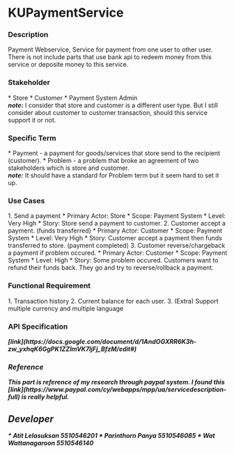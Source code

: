 <h1>KUPaymentService</h1>

<h3>Description</h3>
Payment Webservice, Service for payment from one user to other user. <br>
There is not include parts that use bank api to redeem money from this service or deposite money to this service.

<h3>Stakeholder</h3>
* Store
* Customer
* Payment System Admin
<br><b><i>note:</i></b> I consider that store and customer is a different user type. But I still consider about customer to customer transaction, should this service support it or not.

<h3>Specific Term</h3>
* Payment - a payment for goods/services that store send to the recipient (customer).
* Problem - a problem that broke an agreement of two stakeholders which is store and customer.
<br><b><i>note:</i></b> It should have a standard for Problem term but it seem hard to set it up.

<h3>Use Cases</h3>
1. Send a payment
* Primary Actor: Store
* Scope: Payment System
* Level: Very High
* Story: Store send a payment to customer.
2. Customer accept a payment. (funds transferred)
* Primary Actor: Customer
* Scope: Payment System
* Level: Very High
* Story: Customer accept a payment then funds transferred to store. (payment completed)
3. Customer reverse/chargeback a payment if problem occured.
* Primary Actor: Customer
* Scope: Payment System
* Level: High
* Story: Some problem occured. Customers want to refund their funds back. They go and try to reverse/rollback a payment.

<h3>Functional Requirement</h3>
1. Transaction history
2. Current balance for each user.
3. (Extra) Support multiple currency and multiple language

<h3>API Specification</h3>
<b><i>[link](https://docs.google.com/document/d/1AndOGXRR6K3h-zw_yxhqK6GgPK1ZZImVK7IjFj_BfzM/edit#) <i><b>

<h3>Reference</h3>
This part is reference of my research through paypal system.
I found this [link](https://www.paypal.com/cy/webapps/mpp/ua/servicedescription-full) is really helpful.

<h2>Developer</h2>
* Atit Lelasuksan 5510546201
* Parinthorn Panya 5510546085
* Wat Wattanagaroon 5510546140
